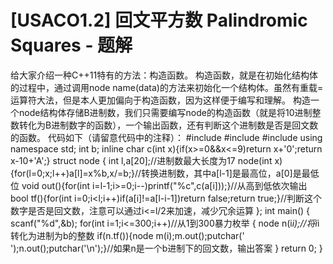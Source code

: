 # [USACO1.2] 回文平方数 Palindromic Squares - 题解

给大家介绍一种C++11特有的方法：构造函数。
构造函数，就是在初始化结构体的过程中，通过调用node name(data)的方法来初始化一个结构体。虽然有重载=运算符大法，但是本人更加偏向于构造函数，因为这样便于编写和理解。
构造一个node结构体存储B进制数，我们只需要编写node的构造函数（就是将10进制整数转化为B进制数字的函数），一个输出函数，还有判断这个进制数是否是回文数的函数。
代码如下（请留意代码中的注释）：
#include<cstdio>
#include<cstring>
#include<algorithm>
using namespace std;
int b;
inline char c(int x){if(x>=0&&x<=9)return x+'0';return x-10+'A';}
struct node
{
    int l,a[20];//进制数最大长度为17
    node(int x){for(l=0;x;l++)a[l]=x%b,x/=b;}//转换进制数，其中a[l-1]是最高位，a[0]是最低位
    void out(){for(int i=l-1;i>=0;i--)printf("%c",c(a[i]));}//从高到低依次输出
    bool tf(){for(int i=0;i<l;i++)if(a[i]!=a[l-i-1])return false;return true;}//判断这个数字是否是回文数，注意可以通过i<=l/2来加速，减少冗余运算
};
int main()
{
    scanf("%d",&b);
    for(int i=1;i<=300;i++)//从1到300暴力枚举
    {
        node n(i*i);//将i*i转化为进制为b的整数
        if(n.tf()){node m(i);m.out();putchar(' ');n.out();putchar('\n');}//如果n是一个b进制下的回文数，输出答案
    }
    return 0;
}

 